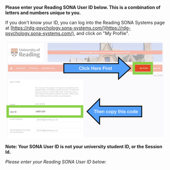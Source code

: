 **Please enter your Reading SONA User ID below. This is a combination of letters and numbers unique to you.**

If you don't know your ID, you can log into the Reading SONA Systems page at [https://rdg-psychology.sona-systems.com/](https://rdg-psychology.sona-systems.com/), and click on "My Profile".

![Reading SONA Instructions](shared/id_instructions/Reading_SONA.jpg)

**Note: Your SONA User ID is not your university student ID, or the Session Id.**

_Please enter your Reading SONA User ID below:_
